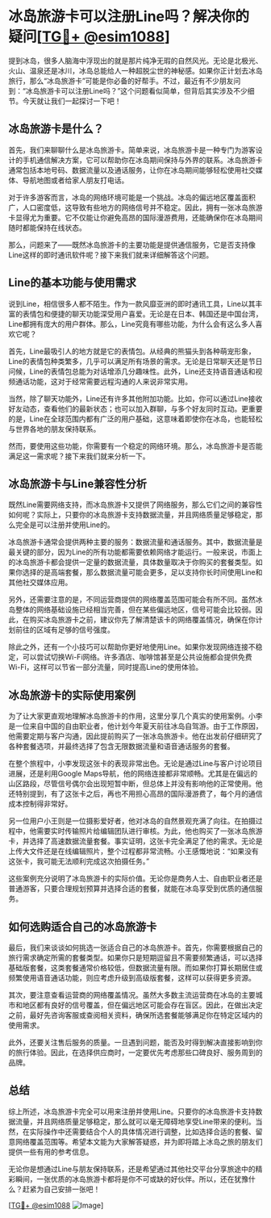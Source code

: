 # 冰岛旅游卡可以注册Line吗？解决你的疑问[[TG💪+ @esim1088](https://t.me/s/esim1088)]

提到冰岛，很多人脑海中浮现出的就是那片纯净无瑕的自然风光。无论是北极光、火山、温泉还是冰川，冰岛总能给人一种超脱尘世的神秘感。如果你正计划去冰岛旅行，那么“冰岛旅游卡”可能是你必备的好帮手。不过，最近有不少朋友问到：“冰岛旅游卡可以注册Line吗？”这个问题看似简单，但背后其实涉及不少细节。今天就让我们一起探讨一下吧！

## 冰岛旅游卡是什么？

首先，我们来聊聊什么是冰岛旅游卡。简单来说，冰岛旅游卡是一种专门为游客设计的手机通信解决方案，它可以帮助你在冰岛期间保持与外界的联系。冰岛旅游卡通常包括本地号码、数据流量以及通话服务，让你在冰岛期间能够轻松使用社交媒体、导航地图或者给家人朋友打电话。

对于许多游客而言，冰岛的网络环境可能是一个挑战。冰岛的偏远地区覆盖面积广，人口密度低，这导致有些地方的网络信号并不稳定。因此，拥有一张冰岛旅游卡显得尤为重要。它不仅能让你避免高昂的国际漫游费用，还能确保你在冰岛期间随时都能保持在线状态。

那么，问题来了——既然冰岛旅游卡的主要功能是提供通信服务，它是否支持像Line这样的即时通讯软件呢？接下来我们就来详细解答这个问题。

## Line的基本功能与使用需求

说到Line，相信很多人都不陌生。作为一款风靡亚洲的即时通讯工具，Line以其丰富的表情包和便捷的聊天功能深受用户喜爱。无论是在日本、韩国还是中国台湾，Line都拥有庞大的用户群体。那么，Line究竟有哪些功能，为什么会有这么多人喜欢它呢？

首先，Line最吸引人的地方就是它的表情包。从经典的熊猫头到各种萌宠形象，Line的表情包种类繁多，几乎可以满足所有场景的需求。无论是日常聊天还是节日问候，Line的表情包总能为对话增添几分趣味性。此外，Line还支持语音通话和视频通话功能，这对于经常需要远程沟通的人来说非常实用。

当然，除了聊天功能外，Line还有许多其他附加功能。比如，你可以通过Line接收好友动态，查看他们的最新状态；也可以加入群聊，与多个好友同时互动。更重要的是，Line在全球范围内都有广泛的用户基础，这意味着即使你在冰岛，也能轻松与世界各地的朋友保持联系。

然而，要使用这些功能，你需要有一个稳定的网络环境。那么，冰岛旅游卡是否能满足这一需求呢？接下来我们就来分析一下。

## 冰岛旅游卡与Line兼容性分析

既然Line需要网络支持，而冰岛旅游卡又提供了网络服务，那么它们之间的兼容性如何呢？实际上，只要你的冰岛旅游卡支持数据流量，并且网络质量足够稳定，那么完全是可以注册并使用Line的。

冰岛旅游卡通常会提供两种主要的服务：数据流量和通话服务。其中，数据流量是最关键的部分，因为Line的所有功能都需要依赖网络才能运行。一般来说，市面上的冰岛旅游卡都会提供一定量的数据流量，具体数量取决于你购买的套餐类型。如果你选择的是高端套餐，那么数据流量可能会更多，足以支持你长时间使用Line和其他社交媒体应用。

另外，还需要注意的是，不同运营商提供的网络覆盖范围可能会有所不同。虽然冰岛整体的网络基础设施已经相当完善，但在某些偏远地区，信号可能会比较弱。因此，在购买冰岛旅游卡之前，建议你先了解清楚该卡的网络覆盖情况，确保在你计划前往的区域有足够的信号强度。

除此之外，还有一个小技巧可以帮助你更好地使用Line。如果你发现网络连接不稳定，可以尝试切换Wi-Fi网络。许多酒店、咖啡馆甚至是公共设施都会提供免费Wi-Fi，这样可以节省一部分流量，同时提高Line的使用体验。

## 冰岛旅游卡的实际使用案例

为了让大家更直观地理解冰岛旅游卡的作用，这里分享几个真实的使用案例。小李是一位来自中国的自由职业者，他计划今年夏天前往冰岛自驾游。由于工作原因，他需要定期与客户沟通，因此提前购买了一张冰岛旅游卡。他在出发前仔细研究了各种套餐选项，并最终选择了包含无限数据流量和语音通话服务的套餐。

在整个旅程中，小李发现这张卡的表现非常出色。无论是通过Line与客户讨论项目进展，还是利用Google Maps导航，他的网络连接都非常顺畅。尤其是在偏远的山区路段，尽管信号偶尔会出现短暂中断，但总体上并没有影响他的正常使用。他还特别提到，有了这张卡之后，再也不用担心高昂的国际漫游费了，每个月的通信成本控制得非常好。

另一位用户小王则是一位摄影爱好者，他对冰岛的自然景观充满了向往。在拍摄过程中，他需要实时传输照片给编辑团队进行审核。为此，他也购买了一张冰岛旅游卡，并选择了高速数据流量套餐。事实证明，这张卡完全满足了他的需求。无论是上传大文件还是在线编辑照片，整个过程都非常流畅。小王感慨地说：“如果没有这张卡，我可能无法顺利完成这次拍摄任务。”

这些案例充分说明了冰岛旅游卡的实际价值。无论你是商务人士、自由职业者还是普通游客，只要合理规划预算并选择合适的套餐，就能在冰岛享受到优质的通信服务。

## 如何选购适合自己的冰岛旅游卡

最后，我们来谈谈如何挑选一张适合自己的冰岛旅游卡。首先，你需要根据自己的旅行需求确定所需的套餐类型。如果你只是短期逗留且不需要频繁通话，可以选择基础版套餐，这类套餐通常价格较低，但数据流量有限。而如果你打算长期居住或频繁使用语音通话功能，则应考虑升级到高级版套餐，这样可以获得更多资源。

其次，要注意查看运营商的网络覆盖情况。虽然大多数主流运营商在冰岛的主要城市和地区都有良好的信号覆盖，但在偏远地区可能会存在盲区。因此，在做出决定之前，最好先咨询客服或查阅相关资料，确保所选套餐能够满足你在特定区域内的使用需求。

此外，还要关注售后服务的质量。一旦遇到问题，能否及时得到解决直接影响到你的旅行体验。因此，在选择供应商时，一定要优先考虑那些口碑良好、服务周到的品牌。

## 总结

综上所述，冰岛旅游卡完全可以用来注册并使用Line。只要你的冰岛旅游卡支持数据流量，并且网络质量足够稳定，那么就可以毫无障碍地享受Line带来的便利。当然，在实际操作中还需要结合个人的具体情况进行调整，比如选择合适的套餐、留意网络覆盖范围等。希望本文能为大家解答疑惑，并为即将踏上冰岛之旅的朋友们提供一些有用的参考信息。

无论你是想通过Line与朋友保持联系，还是希望通过其他社交平台分享旅途中的精彩瞬间，一张优质的冰岛旅游卡都将是你不可或缺的好伙伴。所以，还在犹豫什么？赶紧为自己安排一张吧！

[[TG💪+ @esim1088](https://t.me/s/esim1088) ![Image](https://i.postimg.cc/4NQfJmqS/Snipaste-2025-05-13-00-14-12.png)]